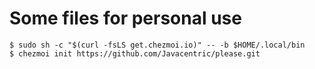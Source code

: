 # Some files for personal use

```
$ sudo sh -c "$(curl -fsLS get.chezmoi.io)" -- -b $HOME/.local/bin
$ chezmoi init https://github.com/Javacentric/please.git
```

